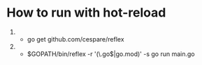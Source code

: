 # How to run with hot-reload
1. - go get github.com/cespare/reflex
2. - $GOPATH/bin/reflex -r '(\.go$|go\.mod)' -s go run main.go